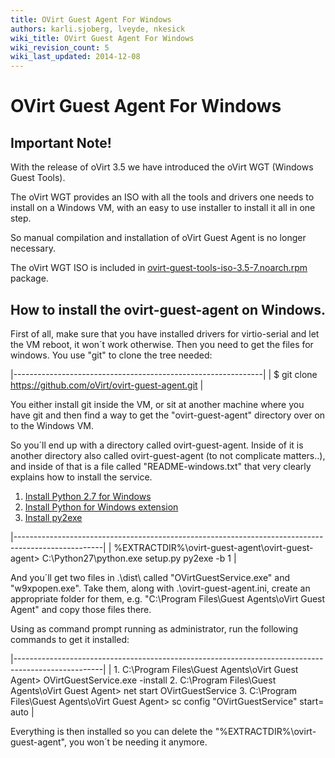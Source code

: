 ```yaml
---
title: OVirt Guest Agent For Windows
authors: karli.sjoberg, lveyde, nkesick
wiki_title: OVirt Guest Agent For Windows
wiki_revision_count: 5
wiki_last_updated: 2014-12-08
---
```


<!-- TODO: Content review -->

# OVirt Guest Agent For Windows

## Important Note!

With the release of oVirt 3.5 we have introduced the oVirt WGT (Windows Guest Tools).

The oVirt WGT provides an ISO with all the tools and drivers one needs to install on a Windows VM, with an easy to use installer to install it all in one step.

So manual compilation and installation of oVirt Guest Agent is no longer necessary.

The oVirt WGT ISO is included in [ovirt-guest-tools-iso-3.5-7.noarch.rpm](http://resources.ovirt.org/pub/ovirt-3.5/rpm/fc20/noarch/ovirt-guest-tools-iso-3.5-7.noarch.rpm) package.

## How to install the ovirt-guest-agent on Windows.

First of all, make sure that you have installed drivers for virtio-serial and let the VM reboot, it won´t work otherwise. Then you need to get the files for windows. You use "git" to clone the tree needed:

|--------------------------------------------------------------|
| $ git clone <https://github.com/oVirt/ovirt-guest-agent.git> |

You either install git inside the VM, or sit at another machine where you have git and then find a way to get the "ovirt-guest-agent" directory over on to the Windows VM.

So you´ll end up with a directory called ovirt-guest-agent. Inside of it is another directory also called ovirt-guest-agent (to not complicate matters..), and inside of that is a file called "README-windows.txt" that very clearly explains how to install the service.

1.  [Install Python 2.7 for Windows](http://www.python.org/ftp/python/2.7.3/python-2.7.3.msi)
2.  [Install Python for Windows extension](http://sourceforge.net/projects/pywin32/files/pywin32/Build216/pywin32-216.win32-py2.7.exe/download)
3.  [Install py2exe](http://sourceforge.net/projects/py2exe/files/py2exe/0.6.9/py2exe-0.6.9.win32-py2.7.exe/download)

|----------------------------------------------------------------------------------------------------|
| %EXTRACTDIR%\\ovirt-guest-agent\\ovirt-guest-agent> C:\\Python27\\python.exe setup.py py2exe -b 1 |

And you´ll get two files in .\\dist\\ called "OVirtGuestService.exe" and "w9xpopen.exe". Take them, along with .\\ovirt-guest-agent.ini, create an appropriate folder for them, e.g. "C:\\Program Files\\Guest Agents\\oVirt Guest Agent" and copy those files there.

Using as command prompt running as administrator, run the following commands to get it installed:

|----------------------------------------------------------------------------------------------------|
| 1.  C:\\Program Files\\Guest Agents\\oVirt Guest Agent> OVirtGuestService.exe -install
 2.  C:\\Program Files\\Guest Agents\\oVirt Guest Agent> net start OVirtGuestService
 3.  C:\\Program Files\\Guest Agents\\oVirt Guest Agent> sc config "OVirtGuestService" start= auto  |

Everything is then installed so you can delete the "%EXTRACTDIR%\\ovirt-guest-agent", you won´t be needing it anymore.
